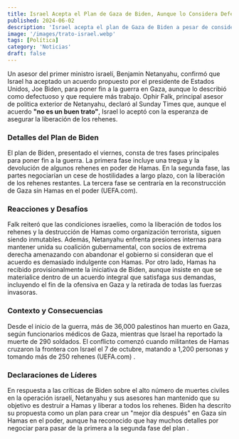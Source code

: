 ```yaml
---
title: Israel Acepta el Plan de Gaza de Biden, Aunque lo Considera Defectuoso
published: 2024-06-02
description: 'Israel acepta el plan de Gaza de Biden a pesar de considerarlo defectuoso, con la esperanza de liberar rehenes y poner fin a la guerra'
image: '/images/trato-israel.webp'
tags: [Política]
category: 'Noticias'
draft: false 
---
```

Un asesor del primer ministro israelí, Benjamin Netanyahu, confirmó que Israel ha aceptado un acuerdo propuesto por el presidente de Estados Unidos, Joe Biden, para poner fin a la guerra en Gaza, aunque lo describió como defectuoso y que requiere más trabajo. Ophir Falk, principal asesor de política exterior de Netanyahu, declaró al Sunday Times que, aunque el acuerdo **"no es un buen trato"**, Israel lo aceptó con la esperanza de asegurar la liberación de los rehenes.
### Detalles del Plan de Biden
El plan de Biden, presentado el viernes, consta de tres fases principales para poner fin a la guerra. La primera fase incluye una tregua y la devolución de algunos rehenes en poder de Hamas. En la segunda fase, las partes negociarían un cese de hostilidades a largo plazo, con la liberación de los rehenes restantes. La tercera fase se centraría en la reconstrucción de Gaza sin Hamas en el poder​ (UEFA.com)​ .
### Reacciones y Desafíos
Falk reiteró que las condiciones israelíes, como la liberación de todos los rehenes y la destrucción de Hamas como organización terrorista, siguen siendo inmutables. Además, Netanyahu enfrenta presiones internas para mantener unida su coalición gubernamental, con socios de extrema derecha amenazando con abandonar el gobierno si consideran que el acuerdo es demasiado indulgente con Hamas.
Por otro lado, Hamas ha recibido provisionalmente la iniciativa de Biden, aunque insiste en que se materialice dentro de un acuerdo integral que satisfaga sus demandas, incluyendo el fin de la ofensiva en Gaza y la retirada de todas las fuerzas invasoras.
### Contexto y Consecuencias
Desde el inicio de la guerra, más de 36,000 palestinos han muerto en Gaza, según funcionarios médicos de Gaza, mientras que Israel ha reportado la muerte de 290 soldados. El conflicto comenzó cuando militantes de Hamas cruzaron la frontera con Israel el 7 de octubre, matando a 1,200 personas y tomando más de 250 rehenes​ (UEFA.com)​ .
### Declaraciones de Líderes
En respuesta a las críticas de Biden sobre el alto número de muertes civiles en la operación israelí, Netanyahu y sus asesores han mantenido que su objetivo es destruir a Hamas y liberar a todos los rehenes. Biden ha descrito su propuesta como un plan para crear un "mejor día después" en Gaza sin Hamas en el poder, aunque ha reconocido que hay muchos detalles por negociar para pasar de la primera a la segunda fase del plan .